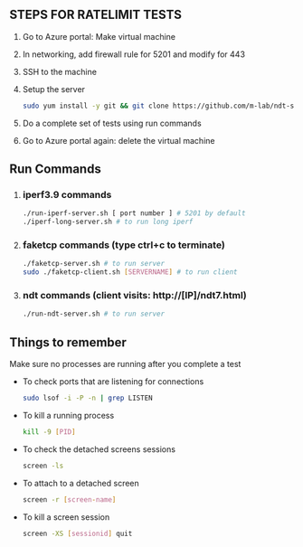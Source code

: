 ## STEPS FOR RATELIMIT TESTS

1. Go to Azure portal: Make virtual machine

2. In networking, add firewall rule for 5201 and modify for 443

3. SSH to the machine

4. Setup the server
    ```bash
    sudo yum install -y git && git clone https://github.com/m-lab/ndt-server.git && git clone https://github.com/ahmadhassan997/rawtcp-udp.git && git clone https://github.com/5G-Measurement/ratelimit-server-scripts.git && cd ratelimit-server-scripts && bash ratelimit-server-setup.sh
    ```

5. Do a complete set of tests using run commands

6. Go to Azure portal again: delete the virtual machine

## Run Commands

1. ### iperf3.9 commands
    ```bash
    ./run-iperf-server.sh [ port number ] # 5201 by default
    ./iperf-long-server.sh # to run long iperf
    ```

2. ### faketcp commands (type ctrl+c to terminate)
    ```bash
    ./faketcp-server.sh # to run server
    sudo ./faketcp-client.sh [SERVERNAME] # to run client
    ```

3. ### ndt commands (client visits: http://[IP]/ndt7.html)
    
    ```bash
    ./run-ndt-server.sh # to run server
    ```

## Things to remember
Make sure no processes are running after you complete a test

* To check ports that are listening for connections
    ```bash
    sudo lsof -i -P -n | grep LISTEN
    ```
* To kill a running process
    ```bash
    kill -9 [PID]
    ```

* To check the detached screens sessions
    ```bash
    screen -ls
    ```

* To attach to a detached screen
    ```bash
    screen -r [screen-name]
    ```
* To kill a screen session
    ```bash
    screen -XS [sessionid] quit
    ```